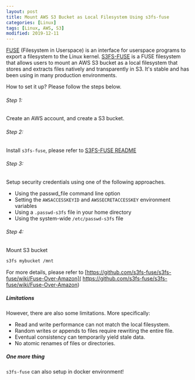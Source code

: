```yaml
---
layout: post
title: Mount AWS S3 Bucket as Local Filesystem Using s3fs-fuse
categories: [Linux]
tags: [Linux, AWS, S3]
modified: 2019-12-11
---
```


[FUSE](https://github.com/libfuse/libfuse) (Filesystem in Userspace) is an interface 
for userspace programs to export a filesystem to the Linux kernel. [S3FS-FUSE](https://github.com/s3fs-fuse/s3fs-fuse) 
is a FUSE filesystem that allows users to mount an AWS S3 bucket as a local filesystem 
that stores and extracts files natively and transparently in S3. It's stable and has been 
using in many production environments.

How to set it up? Please follow the steps below.

###### Step 1:
Create an AWS account, and create a S3 bucket.

###### Step 2:
Install `s3fs-fuse`, please refer to [S3FS-FUSE README](https://github.com/s3fs-fuse/s3fs-fuse#installation)

###### Step 3:
Setup security credentials using one of the following approaches.
* Using the passwd_file command line option
* Setting the `AWSACCESSKEYID` and `AWSSECRETACCESSKEY` environment variables
* Using a `.passwd-s3fs` file in your home directory
* Using the system-wide `/etc/passwd-s3fs` file

###### Step 4:
Mount S3 bucket
```bash
s3fs mybucket /mnt
```
For more details, please refer to [https://github.com/s3fs-fuse/s3fs-fuse/wiki/Fuse-Over-Amazon](
https://github.com/s3fs-fuse/s3fs-fuse/wiki/Fuse-Over-Amazon)


##### Limitations
However, there are also some limitations. More specifically:

* Read and write performance can not match the local filesystem.
* Random writes or appends to files require rewriting the entire file.
* Eventual consistency can temporarily yield stale data.
* No atomic renames of files or directories.

##### One more thing
`s3fs-fuse` can also setup in docker environment!
